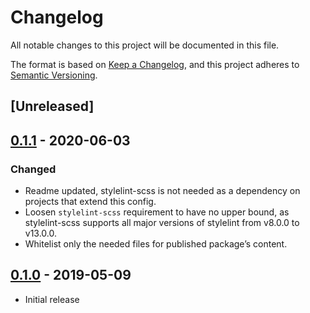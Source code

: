 # Changelog

All notable changes to this project will be documented in this file.

The format is based on [Keep a Changelog](https://keepachangelog.com/en/1.0.0/),
and this project adheres to [Semantic Versioning](https://semver.org/spec/v2.0.0.html).

## [Unreleased]

## [0.1.1](https://github.com/wagtail/stylelint-config-wagtail/releases/tag/v0.1.1) - 2020-06-03

### Changed

- Readme updated, stylelint-scss is not needed as a dependency on projects that extend this config.
- Loosen `stylelint-scss` requirement to have no upper bound, as stylelint-scss supports all major versions of stylelint from v8.0.0 to v13.0.0.
- Whitelist only the needed files for published package’s content.

## [0.1.0](https://github.com/wagtail/stylelint-config-wagtail/releases/tag/v0.1.0) - 2019-05-09

- Initial release
